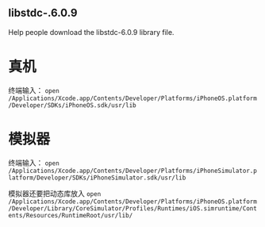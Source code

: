 ## libstdc-.6.0.9

Help people download the libstdc-6.0.9 library file.


 # 真机
 终端输入：  `open /Applications/Xcode.app/Contents/Developer/Platforms/iPhoneOS.platform/Developer/SDKs/iPhoneOS.sdk/usr/lib`
 
 # 模拟器
 终端输入：  `open /Applications/Xcode.app/Contents/Developer/Platforms/iPhoneSimulator.platform/Developer/SDKs/iPhoneSimulator.sdk/usr/lib`
 
 模拟器还要把动态库放入  `open /Applications/Xcode.app/Contents/Developer/Platforms/iPhoneOS.platform/Developer/Library/CoreSimulator/Profiles/Runtimes/iOS.simruntime/Contents/Resources/RuntimeRoot/usr/lib/`
